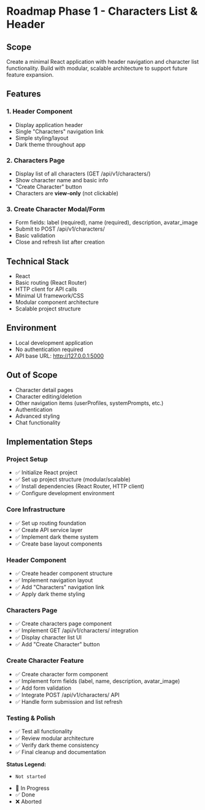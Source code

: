 # Roadmap Phase 1 - Characters List & Header

## Scope
Create a minimal React application with header navigation and character list functionality. Build with modular, scalable architecture to support future feature expansion.

## Features

### 1. Header Component
- Display application header
- Single "Characters" navigation link
- Simple styling/layout
- Dark theme throughout app

### 2. Characters Page
- Display list of all characters (GET /api/v1/characters/)
- Show character name and basic info
- "Create Character" button
- Characters are **view-only** (not clickable)

### 3. Create Character Modal/Form
- Form fields: label (required), name (required), description, avatar_image
- Submit to POST /api/v1/characters/
- Basic validation
- Close and refresh list after creation

## Technical Stack
- React
- Basic routing (React Router)
- HTTP client for API calls
- Minimal UI framework/CSS
- Modular component architecture
- Scalable project structure

## Environment
- Local development application
- No authentication required
- API base URL: http://127.0.0.1:5000

## Out of Scope
- Character detail pages
- Character editing/deletion
- Other navigation items (userProfiles, systemPrompts, etc.)
- Authentication
- Advanced styling
- Chat functionality

## Implementation Steps

### Project Setup
- ✅ Initialize React project
- ✅ Set up project structure (modular/scalable)
- ✅ Install dependencies (React Router, HTTP client)
- ✅ Configure development environment

### Core Infrastructure
- ✅ Set up routing foundation
- ✅ Create API service layer
- ✅ Implement dark theme system
- ✅ Create base layout components

### Header Component
- ✅ Create header component structure
- ✅ Implement navigation layout
- ✅ Add "Characters" navigation link
- ✅ Apply dark theme styling

### Characters Page
- ✅ Create characters page component
- ✅ Implement GET /api/v1/characters/ integration
- ✅ Display character list UI
- ✅ Add "Create Character" button

### Create Character Feature
- ✅ Create character form component
- ✅ Implement form fields (label, name, description, avatar_image)
- ✅ Add form validation
- ✅ Integrate POST /api/v1/characters/ API
- ✅ Handle form submission and list refresh

### Testing & Polish
- ✅ Test all functionality
- ✅ Review modular architecture
- ✅ Verify dark theme consistency
- ✅ Final cleanup and documentation

**Status Legend:**
-     Not started
- 🚧 In Progress 
- ✅ Done
- ❌ Aborted